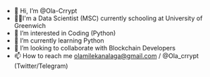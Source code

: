 - 👋 Hi, I’m @Ola-Crrypt
- 🧑‍🎓I'm a Data Scientist (MSC) currently schooling at University of Greenwich
- 👀 I’m interested in Coding (Python)
- 🌱 I’m currently learning Python
- 💞️ I’m looking to collaborate with Blockchain Developers
- 📫 How to reach me olamilekanalaga@gmail.com / @Ola_crrypt (Twitter/Telegram)

<!---
Ola-Crrypt/Ola-Crrypt is a ✨ special ✨ repository because its `README.md` (this file) appears on your GitHub profile.
You can click the Preview link to take a look at your changes.
--->
